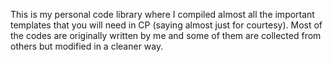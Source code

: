 This is my personal code library where I compiled almost all the important templates that you will need in CP (saying almost just for courtesy). Most of the codes are originally written by me and some of them are collected from others but modified in a cleaner way.